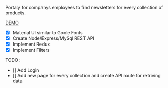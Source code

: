 Portaly for companys employees to find newsletters for every collection of products.

[DEMO](http://apps.enmongroup.com)

- [x] Material UI similar to Goole Fonts
- [x] Create Node/Express/MySql REST API
- [x] Implement Redux
- [x] Implement Filters

TODO :
- [] Add Login
- [] Add new page for every collection and create API route for retriving data
